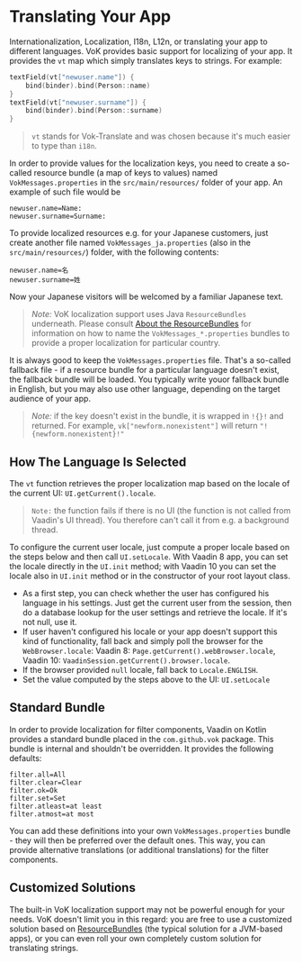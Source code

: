 # Translating Your App

Internationalization, Localization, I18n, L12n, or translating your app to different languages.
VoK provides basic support for localizing of your app. It provides the `vt` map which simply
translates keys to strings. For example:

```kotlin
textField(vt["newuser.name"]) {
    bind(binder).bind(Person::name)
}
textField(vt["newuser.surname"]) {
    bind(binder).bind(Person::surname)
}
```

> `vt` stands for Vok-Translate and was chosen because it's much easier to type than `i18n`.

In order to provide values for the localization keys, you need to create a so-called resource bundle
(a map of keys to values) named `VokMessages.properties` in the `src/main/resources/` folder of your app.
An example of such file would be

```
newuser.name=Name:
newuser.surname=Surname:
```

To provide localized resources e.g. for your Japanese customers, just create another file named `VokMessages_ja.properties`
(also in the `src/main/resources/`) folder, with the following contents:

```
newuser.name=名
newuser.surname=姓
```

Now your Japanese visitors will be welcomed by a familiar Japanese text.

> *Note:* VoK localization support uses Java `ResourceBundles` underneath. Please consult
[About the ResourceBundles](https://docs.oracle.com/javase/tutorial/i18n/resbundle/concept.html) for information on how to name
the `VokMessages_*.properties` bundles to provide a proper localization for particular country.

It is always good to keep the `VokMessages.properties` file. That's a so-called fallback file - if a resource bundle for a particular
language doesn't exist, the fallback bundle will be loaded. You typically write youor fallback bundle in English,
but you may also use other language, depending on the target audience of your app.

> *Note:* if the key doesn't exist in the bundle, it is wrapped in `!{}!` and returned. For example,
`vk["newform.nonexistent"]` will return `"!{newform.nonexistent}!"`

## How The Language Is Selected

The `vt` function retrieves the proper localization map based on the locale of the current UI: `UI.getCurrent().locale`.

> `Note:` the function fails if there is no UI (the function is not called from Vaadin's UI thread). You
therefore can't call it from e.g. a background thread.

To configure the current user locale, just compute a proper locale based on the steps below and then call `UI.setLocale`.
With Vaadin 8 app, you can set the locale directly in the `UI.init` method; with Vaadin 10 you can set the locale also in `UI.init`
method or in the constructor of your root layout class.

* As a first step, you can check whether the user has configured his language in his settings. Just get the current
user from the session, then do a database lookup for the user settings and retrieve the locale. If it's not null, use it.
* If user haven't configured his locale or your app doesn't support this kind of functionality, fall back and simply poll the browser
for the `WebBrowser.locale`: Vaadin 8: `Page.getCurrent().webBrowser.locale`, Vaadin 10: `VaadinSession.getCurrent().browser.locale`.
* If the browser provided `null` locale, fall back to `Locale.ENGLISH`.
* Set the value computed by the steps above to the UI: `UI.setLocale`

## Standard Bundle

In order to provide localization for filter components, Vaadin on Kotlin provides a standard bundle placed in the `com.github.vok` package.
This bundle is internal and shouldn't be overridden. It provides the following defaults:
```
filter.all=All
filter.clear=Clear
filter.ok=Ok
filter.set=Set
filter.atleast=at least
filter.atmost=at most
```

You can add these definitions into your own `VokMessages.properties` bundle - they will then be preferred over the
default ones. This way, you can provide alternative translations (or additional translations) for the filter components.

## Customized Solutions

The built-in VoK localization support may not be powerful enough for your needs. VoK doesn't limit
you in this regard: you are free to use a customized solution based on
[ResourceBundles](https://docs.oracle.com/javase/7/docs/api/java/util/ResourceBundle.html) (the
typical solution for a JVM-based apps), or you can even
roll your own completely custom solution for translating strings.
